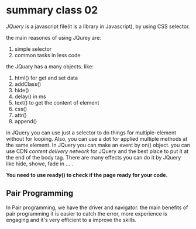 # summary class 02

*JQuery* is a javascript file(it is a library in Javascript), by using CSS selector.

the main reasones of using JQurey are:
1. simple selector
2. common tasks in less code

the JQuary has a many objects.
like:
1. html() for get and set data
2. addClass()
3. hide()
4. delay() in ms
5. text() to get the content of element
6. css()
7. attr()
8. append()

in JQuery you can use just a selector to do things for multiple-element without for looping. Also, you can use a dot for applied multiple methods at the same element. In JQuery you can make an event by on() object. you can use CDN *content delivery network* for JQuery and the best place to put it at the end of the body tag. There are many effects you can do it by JQuery like hide, showe, fade in ... . 

**You need to use ready() to check if the page ready for your code.**

## Pair Programming
In Pair programming, we have the driver and navigator. the main benefits of pair programming it is easier to catch the error, more experience is engaging and it's very efficient to a improve the skills.